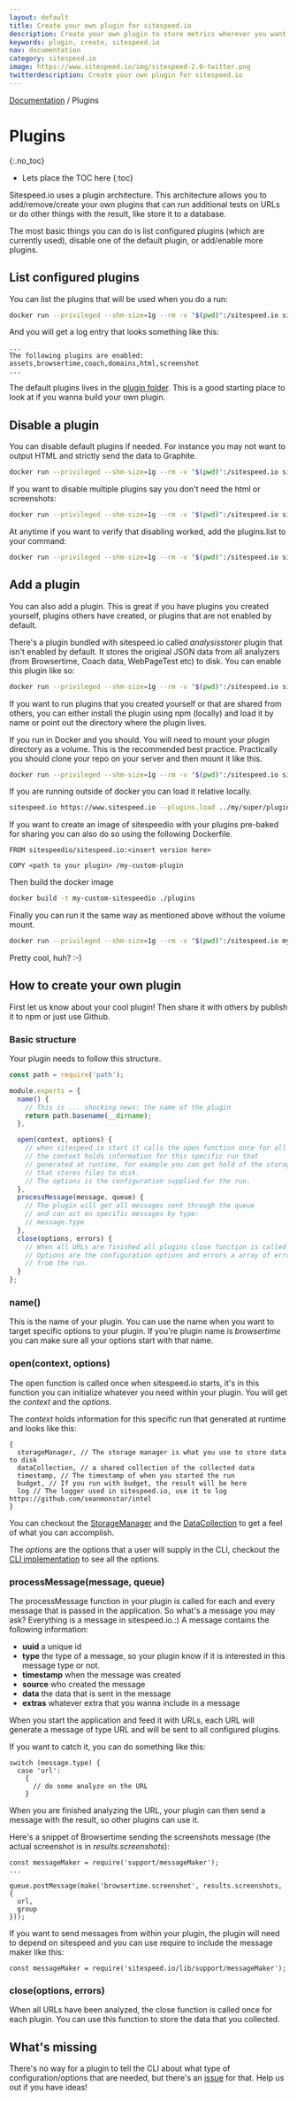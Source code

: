 ```yaml
---
layout: default
title: Create your own plugin for sitespeed.io
description: Create your own plugin to store metrics wherever you want or to test other things.
keywords: plugin, create, sitespeed.io
nav: documentation
category: sitespeed.io
image: https://www.sitespeed.io/img/sitespeed-2.0-twitter.png
twitterdescription: Create your own plugin for sitespeed.io
---
```

[Documentation]({{site.baseurl}}/documentation/sitespeed.io/) / Plugins

# Plugins
{:.no_toc}

* Lets place the TOC here
{:toc}

Sitespeed.io uses a plugin architecture. This architecture allows you to add/remove/create your own plugins that can run additional tests on URLs or do other things with the result, like store it to a database.

The most basic things you can do is list configured plugins (which are currently used), disable one of the default plugin, or add/enable more plugins.

## List configured plugins
You can list the plugins that will be used when you do a run:

~~~bash
docker run --privileged --shm-size=1g --rm -v "$(pwd)":/sitespeed.io sitespeedio/sitespeed.io --plugins.list https://en.wikipedia.org/wiki/Barack_Obama
~~~

And you will get a log entry that looks something like this:

~~~
...
The following plugins are enabled: assets,browsertime,coach,domains,html,screenshot
...
~~~

The default plugins lives in the [plugin folder](https://github.com/sitespeedio/sitespeed.io/tree/master/lib/plugins). This is a good starting place to look at if you wanna build your own plugin.

## Disable a plugin
You can disable default plugins if needed. For instance you may not want to output HTML and strictly send the data to Graphite.

~~~bash
docker run --privileged --shm-size=1g --rm -v "$(pwd)":/sitespeed.io sitespeedio/sitespeed.io https://www.sitespeed.io --plugins.disable html
~~~

If you want to disable multiple plugins say you don't need the html or screenshots:

~~~bash
docker run --privileged --shm-size=1g --rm -v "$(pwd)":/sitespeed.io sitespeedio/sitespeed.io https://www.sitespeed.io --plugins.disable html screenshot
~~~

At anytime if you want to verify that disabling worked, add the plugins.list to your command:

~~~bash
docker run --privileged --shm-size=1g --rm -v "$(pwd)":/sitespeed.io sitespeedio/sitespeed.io https://www.sitespeed.io --plugins.disable html screenshot --plugins.list
~~~

## Add a plugin
You can also add a plugin. This is great if you have plugins you created yourself, plugins others have created, or plugins that are not enabled by default.

There's a plugin bundled with sitespeed.io called *analysisstorer* plugin that isn't enabled by default. It stores the original JSON data from all analyzers (from Browsertime, Coach data, WebPageTest etc) to disk. You can enable this plugin like so:

~~~bash
docker run --privileged --shm-size=1g --rm -v "$(pwd)":/sitespeed.io sitespeedio/sitespeed.io https://www.sitespeed.io --plugins.load analysisstorer
~~~

If you want to run plugins that you created yourself or that are shared from others, you can either install the plugin using npm (locally) and load it by name or point out the directory where the plugin lives.

If you run in Docker and you should. You will need to mount your plugin directory as a volume. This is the recommended best practice. Practically you should clone your repo on your server and then mount it like this.

~~~bash
docker run --privileged --shm-size=1g --rm -v "$(pwd)":/sitespeed.io sitespeedio/sitespeed.io -b firefox --plugins.load /sitespeed.io/myplugin -n 1 https://www.sitespeed.io/
~~~

If you are running outside of docker you can load it relative locally.

~~~bash
sitespeed.io https://www.sitespeed.io --plugins.load ../my/super/plugin
~~~

If you want to create an image of sitespeedio with your plugins pre-baked for sharing you can also do so using the following Dockerfile.

~~~
FROM sitespeedio/sitespeed.io:<insert version here>

COPY <path to your plugin> /my-custom-plugin
~~~

Then build the docker image

~~~bash
docker build -t my-custom-sitespeedio ./plugins
~~~

Finally you can run it the same way as mentioned above without the volume mount.

~~~bash
docker run --privileged --shm-size=1g --rm -v "$(pwd)":/sitespeed.io my-custom-sitespeedio firefox --plugins.load /my-custom-plugin --my-custom-plugin.option test -n 1 https://www.sitespeed.io/
~~~

Pretty cool, huh? :-)

## How to create your own plugin
First let us know about your cool plugin! Then share it with others by publish it to npm or just use Github.

### Basic structure
Your plugin needs to follow this structure.

~~~javascript
const path = require('path');

module.exports = {
  name() {
    // This is ... shocking news: the name of the plugin
    return path.basename(__dirname);
  },

  open(context, options) {
    // when sitespeed.io start it calls the open function once for all plugins
    // the context holds information for this specific run that
    // generated at runtime, for example you can get hold of the storageManager
    // that stores files to disk.
    // The options is the configuration supplied for the run.
  },
  processMessage(message, queue) {
    // The plugin will get all messages sent through the queue
    // and can act on specific messages by type:
    // message.type
  },
  close(options, errors) {
    // When all URLs are finished all plugins close function is called once.
    // Options are the configuration options and errors a array of errors
    // from the run.
  }
};
~~~

### name()
This is the name of your plugin. You can use the name when you want to target specific options to your plugin. If you're plugin name is *browsertime* you can make sure all your options start with that name.

### open(context, options)
The open function is called once when sitespeed.io starts, it's in this function you can initialize whatever you need within your plugin. You will get the *context* and the *options*.

The *context* holds information for this specific run that generated at runtime and looks like this:

~~~
{
  storageManager, // The storage manager is what you use to store data to disk
  dataCollection, // a shared collection of the collected data
  timestamp, // The timestamp of when you started the run
  budget, // If you run with budget, the result will be here
  log // The logger used in sitespeed.io, use it to log https://github.com/seanmonstar/intel
}
~~~

You can checkout the [StorageManager](https://github.com/sitespeedio/sitespeed.io/blob/master/lib/support/resultsStorage/storageManager.js) and the [DataCollection](https://github.com/sitespeedio/sitespeed.io/blob/master/lib/support/dataCollection.js) to get a feel of what you can accomplish.

The *options* are the options that a user will supply in the CLI, checkout the [CLI implementation](https://github.com/sitespeedio/sitespeed.io/blob/master/lib/support/cli.js) to see all the options.

### processMessage(message, queue)
The processMessage function in your plugin is called for each and every message that is passed in the application. So what's a message you may ask? Everything is a message in sitespeed.io.:) A message contains the following information:

 * **uuid** a unique id
 * **type** the type of a message, so your plugin know if it is interested in this message type or not.
 * **timestamp** when the message was created
 * **source** who created the message
 * **data** the data that is sent in the message
 * **extras** whatever extra that you wanna include in a message

When you start the application and feed it with URLs, each URL will generate a message of type URL and will be sent to all configured plugins.

If you want to catch it, you can do something like this:

~~~
switch (message.type) {
  case 'url':
    {
      // do some analyze on the URL
    }
~~~

When you are finished analyzing the URL, your plugin can then send a message with the result, so other plugins can use it.

Here's a snippet of Browsertime sending the screenshots message (the actual screenshot is in *results.screenshots*):

~~~
const messageMaker = require('support/messageMaker');
...

queue.postMessage(make('browsertime.screenshot', results.screenshots, {
  url,
  group
}));
~~~

If you want to send messages from within your plugin, the plugin will need to depend on sitespeed and you can use require to include the message maker like this:

~~~
const messageMaker = require('sitespeed.io/lib/support/messageMaker');
~~~


### close(options, errors)
When all URLs have been analyzed, the close function is called once for each plugin. You can use this function to store the data that you collected.

## What's missing
There's no way for a plugin to tell the CLI about what type of configuration/options that are needed, but there's an [issue](https://github.com/sitespeedio/sitespeed.io/issues/1065) for that. Help us out if you have ideas!
